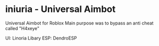 # iniuria - Universal Aimbot

Universal Aimbot for Roblox
Main purpose was to bypass an anti cheat called "H4xeye"

UI: Linoria Libary 
ESP: DendroESP
